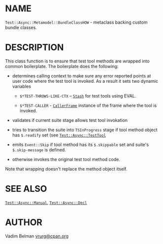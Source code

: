 NAME
====



`Test::Async::Metamodel::BundleClassHOW` - metaclass backing custom bundle classes.

DESCRIPTION
===========



This class function is to ensure that test tool methods are wrapped into common boilerplate. The boilerplate does the following:

  * determines calling context to make sure any error reported points at user code where the test tool is invoked. As a result it sets two dynamic variables

    * `$*TEST-THROWS-LIKE-CTX` – [`Stash`](https://docs.raku.org/type/Stash) for test tools using EVAL.

    * `$*TEST-CALLER` - [`CallerFrame`](https://docs.raku.org/type/CallerFrame) instance of the frame where the tool is invoked.

  * validates if current suite stage allows test tool invokation

  * tries to transition the suite into `TSInProgress` stage if tool method object has `$.readify` set (see [`Test::Async::TestTool`](https://github.com/vrurg/raku-Test-Async/blob/v0.0.8/docs/md/Test/Async/TestTool.md)

  * emits `Event::Skip` if tool method has its `$.skippable` set and suite's `$.skip-message` is defined.

  * otherwise invokes the original test tool method code.

Note that wrapping doesn't replace the method object itself.

SEE ALSO
========

[`Test::Async::Manual`](https://github.com/vrurg/raku-Test-Async/blob/v0.0.8/docs/md/Test/Async/Manual.md), [`Test::Async::Decl`](https://github.com/vrurg/raku-Test-Async/blob/v0.0.8/docs/md/Test/Async/Decl.md)

AUTHOR
======

Vadim Belman <vrurg@cpan.org>

